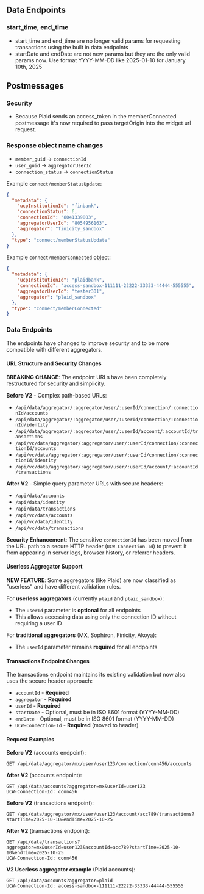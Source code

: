 ## Data Endpoints

### start_time, end_time

- start_time and end_time are no longer valid params for requesting transactions using the built in data endpoints
- startDate and endDate are not new params but they are the only valid params now. Use format YYYY-MM-DD like 2025-01-10 for January 10th, 2025

## Postmessages

### Security

- Because Plaid sends an access_token in the memberConnected postmessage it's now required to pass targetOrigin into the widget url request.

### Response object name changes

- `member_guid` -> `connectionId`
- `user_guid` -> `aggregatorUserId`
- `connection_status` -> `connectionStatus`

Example `connect/memberStatusUpdate`:

```json
{
  "metadata": {
    "ucpInstitutionId": "finbank",
    "connectionStatus": 6,
    "connectionId": "8041339803",
    "aggregatorUserId": "8054956163",
    "aggregator": "finicity_sandbox"
  },
  "type": "connect/memberStatusUpdate"
}
```

Example `connect/memberConnected` object:

```json
{
  "metadata": {
    "ucpInstitutionId": "plaidbank",
    "connectionId": "access-sandbox-111111-22222-33333-44444-555555",
    "aggregatorUserId": "tester301",
    "aggregator": "plaid_sandbox"
  },
  "type": "connect/memberConnected"
}
```

### Data Endpoints

The endpoints have changed to improve security and to be more compatible with different aggregators.

#### URL Structure and Security Changes

**BREAKING CHANGE**: The endpoint URLs have been completely restructured for security and simplicity.

**Before V2** - Complex path-based URLs:

- `/api/data/aggregator/:aggregator/user/:userId/connection/:connectionId/accounts`
- `/api/data/aggregator/:aggregator/user/:userId/connection/:connectionId/identity`
- `/api/data/aggregator/:aggregator/user/:userId/account/:accountId/transactions`
- `/api/vc/data/aggregator/:aggregator/user/:userId/connection/:connectionId/accounts`
- `/api/vc/data/aggregator/:aggregator/user/:userId/connection/:connectionId/identity`
- `/api/vc/data/aggregator/:aggregator/user/:userId/account/:accountId/transactions`

**After V2** - Simple query parameter URLs with secure headers:

- `/api/data/accounts`
- `/api/data/identity`
- `/api/data/transactions`
- `/api/vc/data/accounts`
- `/api/vc/data/identity`
- `/api/vc/data/transactions`

**Security Enhancement**: The sensitive `connectionId` has been moved from the URL path to a secure HTTP header (`UCW-Connection-Id`) to prevent it from appearing in server logs, browser history, or referrer headers.

#### Userless Aggregator Support

**NEW FEATURE**: Some aggregators (like Plaid) are now classified as "userless" and have different validation rules.

For **userless aggregators** (currently `plaid` and `plaid_sandbox`):

- The `userId` parameter is **optional** for all endpoints
- This allows accessing data using only the connection ID without requiring a user ID

For **traditional aggregators** (MX, Sophtron, Finicity, Akoya):

- The `userId` parameter remains **required** for all endpoints

#### Transactions Endpoint Changes

The transactions endpoint maintains its existing validation but now also uses the secure header approach:

- `accountId` - **Required**
- `aggregator` - **Required**
- `userId` - **Required**
- `startDate` - Optional, must be in ISO 8601 format (YYYY-MM-DD)
- `endDate` - Optional, must be in ISO 8601 format (YYYY-MM-DD)
- `UCW-Connection-Id` - **Required** (moved to header)

#### Request Examples

**Before V2** (accounts endpoint):

```http
GET /api/data/aggregator/mx/user/user123/connection/conn456/accounts
```

**After V2** (accounts endpoint):

```http
GET /api/data/accounts?aggregator=mx&userId=user123
UCW-Connection-Id: conn456
```

**Before V2** (transactions endpoint):

```http
GET /api/data/aggregator/mx/user/user123/account/acc789/transactions?startTime=2025-10-10&endTime=2025-10-25
```

**After V2** (transactions endpoint):

```http
GET /api/data/transactions?aggregator=mx&userId=user123&accountId=acc789?startTime=2025-10-10&endTime=2025-10-25
UCW-Connection-Id: conn456
```

**V2 Userless aggregator example** (Plaid accounts):

```http
GET /api/data/accounts?aggregator=plaid
UCW-Connection-Id: access-sandbox-111111-22222-33333-44444-555555
```
